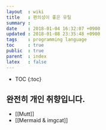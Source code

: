 ```yaml
---
layout  : wiki
title   : 편의성이 좋은 유틸
summary : 
date	: 2018-01-04 16:32:07 +0900
updated : 2018-01-08 23:35:48 +0900
tags    : programming language
toc     : true
public  : true
parent  : index
latex   : false
---
```

* TOC
{:toc}

## 완전히 개인 취향입니다.
* [[Mutt]]
* [[Mermaid & imgcat]]
